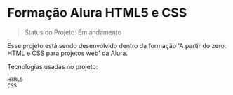 <h1>Formação Alura HTML5 e CSS</h1>

> Status do Projeto: Em andamento

Esse projeto está sendo desenvolvido dentro da formação 'A partir do zero: HTML e CSS para projetos web' da Alura.

Tecnologias usadas no projeto:
````
HTML5
CSS
````

